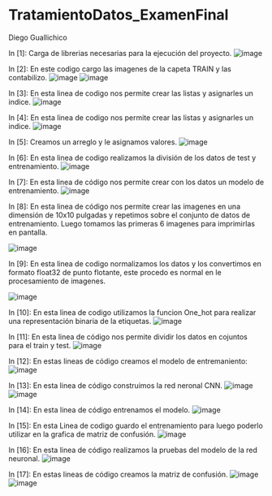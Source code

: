 # TratamientoDatos_ExamenFinal
Diego Guallichico

In [1]: Carga de librerias necesarias para la ejecución del proyecto. 
 ![image](https://github.com/DiegoGGit/TratamientoDatos_ExamenFinal/assets/136176797/82a7aac9-b491-4b02-ab2e-ff8462c3cf35)

In [2]: En este codigo cargo las imagenes de la capeta TRAIN y las contabilizo.
![image](https://github.com/DiegoGGit/TratamientoDatos_ExamenFinal/assets/136176797/98fc4353-ce57-459a-9438-4dce70743ef8)
![image](https://github.com/DiegoGGit/TratamientoDatos_ExamenFinal/assets/136176797/42f3579e-90ed-4aaa-8ee2-262222fcc0ec)

In [3]: En esta linea de codigo nos permite crear las listas y asignarles un indice.
![image](https://github.com/DiegoGGit/TratamientoDatos_ExamenFinal/assets/136176797/14e27f56-0c9d-4308-8045-e50b67f796e6)

In [4]: En esta linea de codigo nos permite crear las listas y asignarles un indice.
![image](https://github.com/DiegoGGit/TratamientoDatos_ExamenFinal/assets/136176797/a08fdbba-5e90-4745-85ae-fab3a4d0a6d2)

In [5]: Creamos un arreglo y le asignamos valores.
![image](https://github.com/DiegoGGit/TratamientoDatos_ExamenFinal/assets/136176797/351d7aa8-f650-4e23-86e3-015e744cb53f)

In [6]: En esta linea de codigo realizamos la división de los datos de test  y entrenamiento.
![image](https://github.com/DiegoGGit/TratamientoDatos_ExamenFinal/assets/136176797/97086482-dedd-4343-aaa2-4b131a6dde16)

In [7]: En esta linea de código nos permite crear con los datos un modelo de entrenamiento.
![image](https://github.com/DiegoGGit/TratamientoDatos_ExamenFinal/assets/136176797/4d0fff1c-79c9-428b-99b6-706c30d36459)

In [8]: En esta linea de código nos permite crear las imagenes en una dimensión de 10x10 pulgadas y repetimos sobre el conjunto de datos de entrenamiento. Luego tomamos las primeras 6 imagenes para imprimirlas en pantalla. 

![image](https://github.com/DiegoGGit/TratamientoDatos_ExamenFinal/assets/136176797/887b9993-f431-4c95-ab41-41f90c4dc601)

In [9]:  En esta linea de codigo normalizamos los datos y los convertimos en formato float32 de punto flotante, este procedo es normal en le procesamiento de imagenes.

![image](https://github.com/DiegoGGit/TratamientoDatos_ExamenFinal/assets/136176797/4b48437b-99da-483e-a86a-1f705c821525)

In [10]:  En esta linea de codigo utilizamos la funcion One_hot para realizar una representación binaria de la etiquetas.
![image](https://github.com/DiegoGGit/TratamientoDatos_ExamenFinal/assets/136176797/4b3761ef-1f3e-4409-a600-d2bb0fdf1152)

In [11]: En esta linea de código nos permite dividir los datos en cojuntos para el train y test.
![image](https://github.com/DiegoGGit/TratamientoDatos_ExamenFinal/assets/136176797/0429944e-4753-4256-8def-2fc1df7915e3)

 In [12]:  En estas lineas de código creamos el modelo de entremaniento:
 ![image](https://github.com/DiegoGGit/TratamientoDatos_ExamenFinal/assets/136176797/10f35cd9-5d64-4e88-9153-89af235540bd)

In [13]: En esta linea de código construimos la red neronal CNN.
![image](https://github.com/DiegoGGit/TratamientoDatos_ExamenFinal/assets/136176797/c2239d8b-75c0-41cc-bd9f-6c6fdbbb7e38)
![image](https://github.com/DiegoGGit/TratamientoDatos_ExamenFinal/assets/136176797/e8e27272-cefe-4316-8605-ea95fa3dadfc)

 In [14]: En esta linea de código entrenamos el modelo.
 ![image](https://github.com/DiegoGGit/TratamientoDatos_ExamenFinal/assets/136176797/e4708fe3-52bf-48a4-b165-9e451a311317)

In [15]: En esta Linea de codigo guardo el entrenamiento para luego poderlo utilizar en la grafica de matriz de confusión.
![image](https://github.com/DiegoGGit/TratamientoDatos_ExamenFinal/assets/136176797/58bf305e-2700-4f40-85ab-fc7d9609f630)

In [16]: En esta linea de código realizamos la pruebas del modelo de la red neuronal.
![image](https://github.com/DiegoGGit/TratamientoDatos_ExamenFinal/assets/136176797/8faeef26-0819-417d-925d-27ed5980b8ed)

In [17]: En estas lineas de código creamos la matriz de confusión.
![image](https://github.com/DiegoGGit/TratamientoDatos_ExamenFinal/assets/136176797/49c0b4c9-9cf2-4020-8019-5643874f0e0c)
![image](https://github.com/DiegoGGit/TratamientoDatos_ExamenFinal/assets/136176797/d6eb056f-52c8-4332-8a91-b3329e2a182d)
